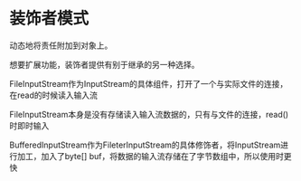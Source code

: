 # 装饰者模式
动态地将责任附加到对象上。

想要扩展功能，装饰者提供有别于继承的另一种选择。



FileInputStream作为InputStream的具体组件，打开了一个与实际文件的连接，在read的时候读入输入流

FileInputStream本身是没有存储读入输入流数据的，只有与文件的连接，read()时即时输入

BufferedInputStream作为FileterInputStream的具体修饰者，将InputStream进行加工，加入了byte[] buf，将数据的输入流存储在了字节数组中，所以使用时更快